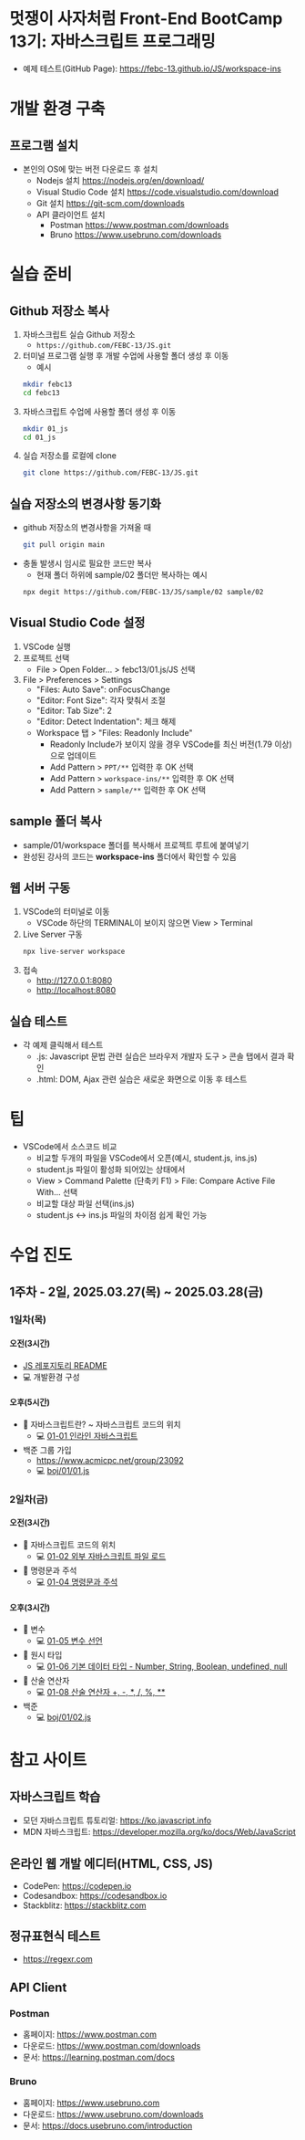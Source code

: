 # 멋쟁이 사자처럼 Front-End BootCamp 13기: 자바스크립트 프로그래밍

- 예제 테스트(GitHub Page): <https://febc-13.github.io/JS/workspace-ins>

# 개발 환경 구축

## 프로그램 설치

- 본인의 OS에 맞는 버전 다운로드 후 설치
  - Nodejs 설치 <https://nodejs.org/en/download/>
  - Visual Studio Code 설치 <https://code.visualstudio.com/download>
  - Git 설치 <https://git-scm.com/downloads>
  - API 클라이언트 설치
    - Postman <https://www.postman.com/downloads>
    - Bruno <https://www.usebruno.com/downloads>

# 실습 준비

## Github 저장소 복사

1. 자바스크립트 실습 Github 저장소
   - `https://github.com/FEBC-13/JS.git`
2. 터미널 프로그램 실행 후 개발 수업에 사용할 폴더 생성 후 이동
   - 예시
   ```sh
   mkdir febc13
   cd febc13
   ```
3. 자바스크립트 수업에 사용할 폴더 생성 후 이동
   ```sh
   mkdir 01_js
   cd 01_js
   ```
4. 실습 저장소를 로컬에 clone
   ```sh
   git clone https://github.com/FEBC-13/JS.git
   ```

## 실습 저장소의 변경사항 동기화

- github 저장소의 변경사항을 가져올 때
  ```sh
  git pull origin main
  ```
- 충돌 발생시 임시로 필요한 코드만 복사
  - 현재 폴더 하위에 sample/02 폴더만 복사하는 예시
  ```sh
  npx degit https://github.com/FEBC-13/JS/sample/02 sample/02
  ```

## Visual Studio Code 설정

1. VSCode 실행
2. 프로젝트 선택
   - File > Open Folder... > febc13/01.js/JS 선택
3. File > Preferences > Settings
   - "Files: Auto Save": onFocusChange
   - "Editor: Font Size": 각자 맞춰서 조절
   - "Editor: Tab Size": 2
   - "Editor: Detect Indentation": 체크 해제
   - Workspace 탭 > "Files: Readonly Include"
     - Readonly Include가 보이지 않을 경우 VSCode를 최신 버전(1.79 이상)으로 업데이트
     - Add Pattern > `PPT/**` 입력한 후 OK 선택
     - Add Pattern > `workspace-ins/**` 입력한 후 OK 선택
     - Add Pattern > `sample/**` 입력한 후 OK 선택

## sample 폴더 복사

- sample/01/workspace 폴더를 복사해서 프로젝트 루트에 붙여넣기
- 완성된 강사의 코드는 **workspace-ins** 폴더에서 확인할 수 있음

## 웹 서버 구동

1. VSCode의 터미널로 이동
   - VSCode 하단의 TERMINAL이 보이지 않으면 View > Terminal
2. Live Server 구동
   ```sh
   npx live-server workspace
   ```
3. 접속
   - <http://127.0.0.1:8080>
   - <http://localhost:8080>

## 실습 테스트

- 각 예제 클릭해서 테스트
  - .js: Javascript 문법 관련 실습은 브라우저 개발자 도구 > 콘솔 탭에서 결과 확인
  - .html: DOM, Ajax 관련 실습은 새로운 화면으로 이동 후 테스트

# 팁

- VSCode에서 소스코드 비교
  - 비교할 두개의 파일을 VSCode에서 오픈(예시, student.js, ins.js)
  - student.js 파일이 활성화 되어있는 상태에서
  - View > Command Palette (단축키 F1) > File: Compare Active File With... 선택
  - 비교할 대상 파일 선택(ins.js)
  - student.js <-> ins.js 파일의 차이점 쉽게 확인 가능

# 수업 진도

## 1주차 - 2일, 2025.03.27(목) ~ 2025.03.28(금)

### 1일차(목)

#### 오전(3시간)

- [JS 레포지토리 README](https://github.com/FEBC-13/JS)
- 💻 개발환경 구성

#### 오후(5시간)

- 📜 자바스크립트란? ~ 자바스크립트 코드의 위치
  - 💻 [01-01 인라인 자바스크립트](./workspace-ins/ch01/ex01-01.html)
- 백준 그룹 가입
  - https://www.acmicpc.net/group/23092
  - 💻 [boj/01/01.js](./workspace-ins/boj/01/01.js)

### 2일차(금)

#### 오전(3시간)

- 📜 자바스크립트 코드의 위치
  - 💻 [01-02 외부 자바스크립트 파일 로드](./workspace-ins/ch01/ex01-02.html)
- 📜 명령문과 주석
  - 💻 [01-04 명령문과 주석](./workspace-ins/ch01/ex01-04.js)

#### 오후(3시간)

- 📜 변수
  - 💻 [01-05 변수 선언](./workspace-ins/ch01//ex01-05.js)
- 📜 원시 타입
  - 💻 [01-06 기본 데이터 타입 - Number, String, Boolean, undefined, null](./workspace-ins/ch01/ex01-06.js)
- 📜 산술 연산자
  - 💻 [01-08 산술 연산자 +, -, \*, /, %, \*\*](./workspace-ins/ch01/ex01-08.js)
- 백준
  - 💻 [boj/01/02.js](./workspace-ins/boj/01/02.js)

# 참고 사이트

## 자바스크립트 학습

- 모던 자바스크립트 튜토리얼: <https://ko.javascript.info>
- MDN 자바스크립트: <https://developer.mozilla.org/ko/docs/Web/JavaScript>

## 온라인 웹 개발 에디터(HTML, CSS, JS)

- CodePen: <https://codepen.io>
- Codesandbox: <https://codesandbox.io>
- Stackblitz: <https://stackblitz.com>

## 정규표현식 테스트

- <https://regexr.com>

## API Client

### Postman

- 홈페이지: <https://www.postman.com>
- 다운로드: <https://www.postman.com/downloads>
- 문서: <https://learning.postman.com/docs>

### Bruno

- 홈페이지: <https://www.usebruno.com>
- 다운로드: <https://www.usebruno.com/downloads>
- 문서: <https://docs.usebruno.com/introduction>

